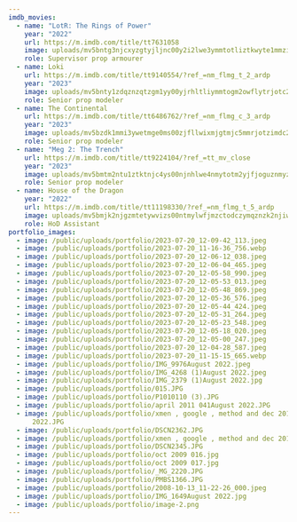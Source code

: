```yaml
---
imdb_movies:
  - name: "LotR: The Rings of Power"
    year: "2022"
    url: https://m.imdb.com/title/tt7631058
    image: uploads/mv5bntg3njcxyzgtyjljnc00y2i2lwe3ymmtotliztkwyte1mmzixkeyxkfqcgdeqxvynty4ndc5mde-._v1_fmjpg_ux1080_.jpg
    role: Supervisor prop armourer
  - name: Loki
    url: https://m.imdb.com/title/tt9140554/?ref_=nm_flmg_t_2_ardp
    year: "2023"
    image: uploads/mv5bnty1zdqznzqtzgm1yy00yjrhltliymmtogm2owflytrjotc2xkeyxkfqcgdeqxvymty3mde5mdy1._v1_ql75_uy562_cr35-0-380-562_.jpg
    role: Senior prop modeler
  - name: The Continental
    url: https://m.imdb.com/title/tt6486762/?ref_=nm_flmg_c_3_ardp
    year: "2023"
    image: uploads/mv5bzdk1mmi3ywetmge0ms00zjfllwixmjgtmjc5mmrjotzimdc2xkeyxkfqcgdeqxvymdm2ndm2mq-._v1_ql75_ux380_cr0-0-380-562_.jpg
    role: Senior prop modeler
  - name: "Meg 2: The Trench"
    url: https://m.imdb.com/title/tt9224104/?ref_=tt_mv_close
    year: "2023"
    image: uploads/mv5bmtm2ntu1ztktnjc4ys00njnhlwe4nmytotm2yjfjoguznmyzxkeyxkfqcgdeqxvyode5nze3ote-._v1_ql75_ux380_cr0-0-380-562_.jpg
    role: Senior prop modeler
  - name: House of the Dragon
    year: "2022"
    url: https://m.imdb.com/title/tt11198330/?ref_=nm_flmg_t_5_ardp
    image: uploads/mv5bmjk2njgzmtetywvizs00ntmylwfjmzctodczymqznzk2njiwxkeyxkfqcgdeqxvymteymjm2ndc2._v1_ql75_ux380_cr0-0-380-562_.jpg
    role: HoD Assistant
portfolio_images:
  - image: /public/uploads/portfolio/2023-07-20_12-09-42_113.jpeg
  - image: /public/uploads/portfolio/2023-07-20_11-16-36_756.webp
  - image: /public/uploads/portfolio/2023-07-20_12-06-12_038.jpeg
  - image: /public/uploads/portfolio/2023-07-20_12-06-04_465.jpeg
  - image: /public/uploads/portfolio/2023-07-20_12-05-58_990.jpeg
  - image: /public/uploads/portfolio/2023-07-20_12-05-53_013.jpeg
  - image: /public/uploads/portfolio/2023-07-20_12-05-48_869.jpeg
  - image: /public/uploads/portfolio/2023-07-20_12-05-36_576.jpeg
  - image: /public/uploads/portfolio/2023-07-20_12-05-44_424.jpeg
  - image: /public/uploads/portfolio/2023-07-20_12-05-31_264.jpeg
  - image: /public/uploads/portfolio/2023-07-20_12-05-23_548.jpeg
  - image: /public/uploads/portfolio/2023-07-20_12-05-18_020.jpeg
  - image: /public/uploads/portfolio/2023-07-20_12-05-00_247.jpeg
  - image: /public/uploads/portfolio/2023-07-20_12-04-28_587.jpeg
  - image: /public/uploads/portfolio/2023-07-20_11-15-15_665.webp
  - image: /public/uploads/portfolio/IMG_9976August 2022.jpeg
  - image: /public/uploads/portfolio/IMG_4268 (1)August 2022.jpeg
  - image: /public/uploads/portfolio/IMG_2379 (1)August 2022.jpg
  - image: /public/uploads/portfolio/015.JPG
  - image: /public/uploads/portfolio/P1010110 (3).JPG
  - image: /public/uploads/portfolio/april 2011 041August 2022.JPG
  - image: /public/uploads/portfolio/xmen , google , method and dec 2010 033August
      2022.JPG
  - image: /public/uploads/portfolio/DSCN2362.JPG
  - image: /public/uploads/portfolio/xmen , google , method and dec 2010 068.JPG
  - image: /public/uploads/portfolio/DSCN2345.JPG
  - image: /public/uploads/portfolio/oct 2009 016.jpg
  - image: /public/uploads/portfolio/oct 2009 017.jpg
  - image: /public/uploads/portfolio/_MG_2220.JPG
  - image: /public/uploads/portfolio/PMBS1366.JPG
  - image: /public/uploads/portfolio/2008-10-13_11-22-26_000.jpeg
  - image: /public/uploads/portfolio/IMG_1649August 2022.jpg
  - image: /public/uploads/portfolio/image-2.png
---
```

